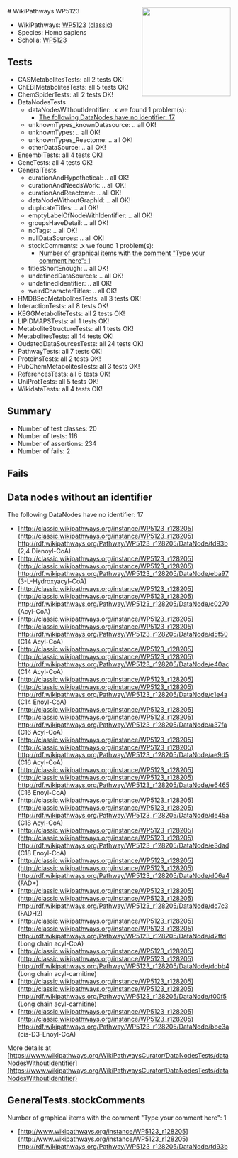 <img style="float: right; width: 200px" src="https://upload.wikimedia.org/wikipedia/commons/thumb/8/83/Wplogo_with_text_500.png/640px-Wplogo_with_text_500.png" />
# WikiPathways WP5123

* WikiPathways: [WP5123](https://wikipathways.org/pathways/WP5123) ([classic](https://classic.wikipathways.org/instance/WP5123))
* Species: Homo sapiens
* Scholia: [WP5123](https://scholia.toolforge.org/wikipathways/WP5123)
## Tests
* CASMetabolitesTests: all 2 tests OK!
* ChEBIMetabolitesTests: all 5 tests OK!
* ChemSpiderTests: all 2 tests OK!
* DataNodesTests
    * dataNodesWithoutIdentifier: .x we found 1 problem(s):
        * [The following DataNodes have no identifier: 17](#8792c497)
    * unknownTypes_knownDatasource: .. all OK!
    * unknownTypes: .. all OK!
    * unknownTypes_Reactome: .. all OK!
    * otherDataSource: .. all OK!
* EnsemblTests: all 4 tests OK!
* GeneTests: all 4 tests OK!
* GeneralTests
    * curationAndHypothetical: .. all OK!
    * curationAndNeedsWork: .. all OK!
    * curationAndReactome: .. all OK!
    * dataNodeWithoutGraphId: .. all OK!
    * duplicateTitles: .. all OK!
    * emptyLabelOfNodeWithIdentifier: .. all OK!
    * groupsHaveDetail: .. all OK!
    * noTags: .. all OK!
    * nullDataSources: .. all OK!
    * stockComments: .x we found 1 problem(s):
        * [Number of graphical items with the comment "Type your comment here": 1](#6f4bfb29)
    * titlesShortEnough: .. all OK!
    * undefinedDataSources: .. all OK!
    * undefinedIdentifier: .. all OK!
    * weirdCharacterTitles: .. all OK!
* HMDBSecMetabolitesTests: all 3 tests OK!
* InteractionTests: all 8 tests OK!
* KEGGMetaboliteTests: all 2 tests OK!
* LIPIDMAPSTests: all 1 tests OK!
* MetaboliteStructureTests: all 1 tests OK!
* MetabolitesTests: all 14 tests OK!
* OudatedDataSourcesTests: all 24 tests OK!
* PathwayTests: all 7 tests OK!
* ProteinsTests: all 2 tests OK!
* PubChemMetabolitesTests: all 3 tests OK!
* ReferencesTests: all 6 tests OK!
* UniProtTests: all 5 tests OK!
* WikidataTests: all 4 tests OK!


## Summary

* Number of test classes: 20
* Number of tests: 116
* Number of assertions: 234
* Number of fails: 2

## Fails

<a name="8792c497" />

## Data nodes without an identifier

The following DataNodes have no identifier: 17

* [http://classic.wikipathways.org/instance/WP5123_r128205](http://classic.wikipathways.org/instance/WP5123_r128205) http://rdf.wikipathways.org/Pathway/WP5123_r128205/DataNode/fd93b (2,4 Dienoyl-CoA)
* [http://classic.wikipathways.org/instance/WP5123_r128205](http://classic.wikipathways.org/instance/WP5123_r128205) http://rdf.wikipathways.org/Pathway/WP5123_r128205/DataNode/eba97 (3-L-Hydroxyacyl-CoA)
* [http://classic.wikipathways.org/instance/WP5123_r128205](http://classic.wikipathways.org/instance/WP5123_r128205) http://rdf.wikipathways.org/Pathway/WP5123_r128205/DataNode/c0270 (Acyl-CoA)
* [http://classic.wikipathways.org/instance/WP5123_r128205](http://classic.wikipathways.org/instance/WP5123_r128205) http://rdf.wikipathways.org/Pathway/WP5123_r128205/DataNode/d5f50 (C14 Acyl-CoA)
* [http://classic.wikipathways.org/instance/WP5123_r128205](http://classic.wikipathways.org/instance/WP5123_r128205) http://rdf.wikipathways.org/Pathway/WP5123_r128205/DataNode/e40ac (C14 Acyl-CoA)
* [http://classic.wikipathways.org/instance/WP5123_r128205](http://classic.wikipathways.org/instance/WP5123_r128205) http://rdf.wikipathways.org/Pathway/WP5123_r128205/DataNode/c1e4a (C14 Enoyl-CoA)
* [http://classic.wikipathways.org/instance/WP5123_r128205](http://classic.wikipathways.org/instance/WP5123_r128205) http://rdf.wikipathways.org/Pathway/WP5123_r128205/DataNode/a37fa (C16 Acyl-CoA)
* [http://classic.wikipathways.org/instance/WP5123_r128205](http://classic.wikipathways.org/instance/WP5123_r128205) http://rdf.wikipathways.org/Pathway/WP5123_r128205/DataNode/ae9d5 (C16 Acyl-CoA)
* [http://classic.wikipathways.org/instance/WP5123_r128205](http://classic.wikipathways.org/instance/WP5123_r128205) http://rdf.wikipathways.org/Pathway/WP5123_r128205/DataNode/e6465 (C16 Enoyl-CoA)
* [http://classic.wikipathways.org/instance/WP5123_r128205](http://classic.wikipathways.org/instance/WP5123_r128205) http://rdf.wikipathways.org/Pathway/WP5123_r128205/DataNode/de45a (C18 Acyl-CoA)
* [http://classic.wikipathways.org/instance/WP5123_r128205](http://classic.wikipathways.org/instance/WP5123_r128205) http://rdf.wikipathways.org/Pathway/WP5123_r128205/DataNode/e3dad (C18 Enoyl-CoA)
* [http://classic.wikipathways.org/instance/WP5123_r128205](http://classic.wikipathways.org/instance/WP5123_r128205) http://rdf.wikipathways.org/Pathway/WP5123_r128205/DataNode/d06a4 (FAD+)
* [http://classic.wikipathways.org/instance/WP5123_r128205](http://classic.wikipathways.org/instance/WP5123_r128205) http://rdf.wikipathways.org/Pathway/WP5123_r128205/DataNode/dc7c3 (FADH2)
* [http://classic.wikipathways.org/instance/WP5123_r128205](http://classic.wikipathways.org/instance/WP5123_r128205) http://rdf.wikipathways.org/Pathway/WP5123_r128205/DataNode/d2ffd (Long chain acyl-CoA)
* [http://classic.wikipathways.org/instance/WP5123_r128205](http://classic.wikipathways.org/instance/WP5123_r128205) http://rdf.wikipathways.org/Pathway/WP5123_r128205/DataNode/dcbb4 (Long chain acyl-carnitine)
* [http://classic.wikipathways.org/instance/WP5123_r128205](http://classic.wikipathways.org/instance/WP5123_r128205) http://rdf.wikipathways.org/Pathway/WP5123_r128205/DataNode/f00f5 (Long chain acyl-carnitine)
* [http://classic.wikipathways.org/instance/WP5123_r128205](http://classic.wikipathways.org/instance/WP5123_r128205) http://rdf.wikipathways.org/Pathway/WP5123_r128205/DataNode/bbe3a (cis-D3-Enoyl-CoA)


More details at [https://www.wikipathways.org/WikiPathwaysCurator/DataNodesTests/dataNodesWithoutIdentifier](https://www.wikipathways.org/WikiPathwaysCurator/DataNodesTests/dataNodesWithoutIdentifier)

<a name="6f4bfb29" />

## GeneralTests.stockComments

Number of graphical items with the comment "Type your comment here": 1

* [http://www.wikipathways.org/instance/WP5123_r128205](http://www.wikipathways.org/instance/WP5123_r128205) http://rdf.wikipathways.org/Pathway/WP5123_r128205/DataNode/fd93b



